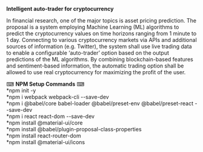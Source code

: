 <b>Intelligent auto-trader for cryptocurrency</b>

In financial research, one of the major topics is asset pricing prediction. The proposal is a system employing Machine Learning (ML) algorithms to predict the cryptocurrency values on time horizons ranging from 1 minute to 1 day. Connecting to various cryptocurrency markets via APIs and additional sources of information (e.g. Twitter), the system shall use live trading data to enable a configurable ‘auto-trader’ option based on the output predictions of the ML algorithms. By combining blockchain-based features and sentiment-based information, the automatic trading option shall be allowed to use real cryptocurrency for maximizing the profit of the user.


⌨ <b>NPM Setup Commands</b> ⌨ <br>
*npm init -y <br>
*npm i webpack webpack-cli --save-dev<br>
*npm i @babel/core babel-loader @babel/preset-env @babel/preset-react --save-dev<br>
*npm i react react-dom --save-dev<br>
*npm install @material-ui/core<br>
*npm install @babel/plugin-proposal-class-properties<br>
*npm install react-router-dom<br>
*npm install @material-ui/icons<br>


